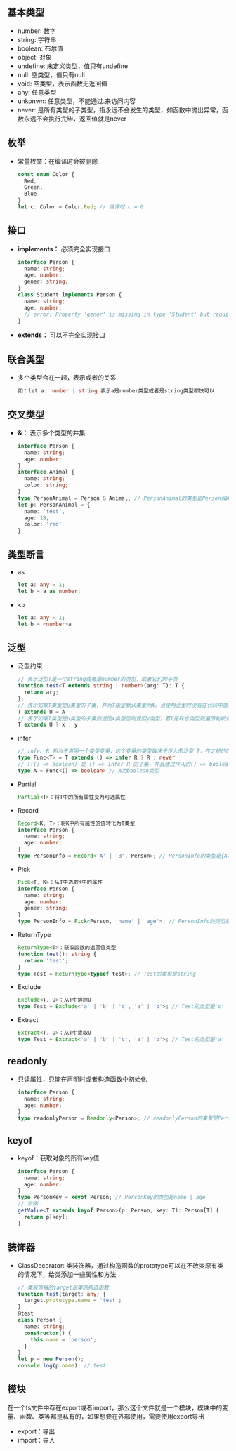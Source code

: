 ## 基本类型
- number: 数字
- string: 字符串
- boolean: 布尔值
- object: 对象
- undefine: 未定义类型，值只有undefine
- null: 空类型，值只有null
- void: 空类型，表示函数无返回值
- any: 任意类型
- unkonwn: 任意类型，不能通过.来访问内容
- never: 是所有类型的子类型，指永远不会发生的类型，如函数中抛出异常，函数永远不会执行完毕，返回值就是never

## 枚举
- 常量枚举：在编译时会被删除
  ```typescript
  const enum Color {
    Red,
    Green,
    Blue
  }
  let c: Color = Color.Red; // 编译时 c = 0
  ```

## 接口
- **implements：** 必须完全实现接口
  ```typescript
  interface Person {
    name: string;
    age: number;
    gener: string;
  }
  class Student implements Person {
    name: string;
    age: number;
    // error: Property 'gener' is missing in type 'Student' but required in type 'Person'
  }
  ```
- **extends：** 可以不完全实现接口

## 联合类型
- 多个类型合在一起，表示或者的关系
  ```typescript
  如：let a: number | string 表示a是number类型或者是string类型都快可以
  ```

## 交叉类型
- **&：** 表示多个类型的并集
  ```typescript
  interface Person {
    name: string;
    age: number;
  }
  interface Animal {
    name: string;
    color: string;
  }
  type PersonAnimal = Person & Animal; // PersonAnimal的类型是Person和Animal的并集
  let p: PersonAnimal = {
    name: 'test',
    age: 18,
    color: 'red'
  }
  ```

## 类型断言
- as
  ```typescript
  let a: any = 1;
  let b = a as number;   
  ```
- <>
  ```typescript
  let a: any = 1;
  let b = <number>a
  ```

## 泛型
- 泛型约束
  ```typescript
  // 表示泛型T是一个string或者是number的类型，或者它们的子类
  function test<T extends string | number>(arg: T): T {
    return arg;
  };
  // 表示如果T类型是U类型的子集，并为T指定默认类型为A。当使用泛型时没有在代码中直接指定类型参数，从实际值参数中也无法推测出时，这个默认类型就会起作用
  T extends U = A 
  // 表示如果T类型是U类型的子集则返回x类型否则返回y类型，若T是联合类型则遍历判断是否为U类型的子集
  T extends U ? x : y 
  ```
- infer
  ```typescript
  // infer R 相当于声明一个类型变量，这个变量的类型取决于传入的泛型 T，在之前的时候 extends 右边的类型是写死的，但是在这里通过 infer R 来代替写死的类型，并且具体的类型取决于传入的泛型。不过需要注意，R 变量只能在 true 的分支可以使用，也就是只能在 ? 的第一个分支中使用
  type Func<T> = T extends () => infer R ? R : never
  // T(() => boolean) 是 () => infer R 的子集，并且通过传入的() => boolean可以推断出 R 是 boolean,因此返回 R(boolean)
  type A = Func<() => boolean> // A为boolean类型
  ```
- Partial
  ```typescript 
  Partial<T>：将T中的所有属性变为可选属性
  ```
- Record
  ```typescript
  Record<K, T>：将K中所有属性的值转化为T类型
  interface Person {
    name: string;
    age: number;
  }
  type PersonInfo = Record<'A' | 'B', Person>; // PersonInfo的类型是{A: Person, B: Person}
  ```
- Pick
  ```typescript
  Pick<T, K>：从T中选取K中的属性
  interface Person {
    name: string;
    age: number;
    gener: string;
  }
  type PersonInfo = Pick<Person, 'name' | 'age'>; // PersonInfo的类型是{name: string, age: number}
  ```
- ReturnType
  ```typescript
  ReturnType<T>：获取函数的返回值类型
  function test(): string {
    return 'test';
  }
  type Test = ReturnType<typeof test>; // Test的类型是string
  ```
- Exclude
  ```typescript
  Exclude<T, U>：从T中排除U
  type Test = Exclude<'a' | 'b' | 'c', 'a' | 'b'>; // Test的类型是'c'
  ```
- Extract
  ```typescript
  Extract<T, U>：从T中提取U
  type Test = Extract<'a' | 'b' | 'c', 'a' | 'b'>; // Test的类型是'a' | 'b'
  ```


## readonly
- 只读属性，只能在声明时或者构造函数中初始化
  ```typescript
  interface Person {
    name: string;
    age: number;
  }
  type readonlyPerson = Readonly<Person>; // readonlyPerson的类型是Person的只读类型
  ```

## keyof
- keyof：获取对象的所有key值
  ```typescript
  interface Person {
    name: string;
    age: number;
  }
  type PersonKey = keyof Person; // PersonKey的类型是name | age
  // 示例：
  getValue<T extends keyof Person>(p: Person, key: T): Person[T] {
    return p[key];
  } 
  ```



## 装饰器
- ClassDecorator: 类装饰器，通过构造函数的prototype可以在不改变原有类的情况下，给类添加一些属性和方法
  ```typescript
  // 类装饰器的target是类的构造函数
  function test(target: any) {
    target.prototype.name = 'test';
  }
  @test
  class Person {
    name: string;
    constructor() {
      this.name = 'person';
    }
  }
  let p = new Person();
  console.log(p.name); // test
  ```

## 模块
在一个ts文件中存在export或者import，那么这个文件就是一个模块，模块中的变量、函数、类等都是私有的，如果想要在外部使用，需要使用export导出
- export：导出
- import：导入